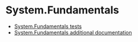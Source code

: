 # System.Fundamentals
- [System.Fundamentals tests](system-fundamentals-tests.md)
- [System.Fundamentals additional documentation](system-fundamentals-additional-documentation.md)
